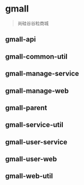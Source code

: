 # gmall
> 尚硅谷谷粒商城
## gmall-api
## gmall-common-util
## gmall-manage-service
## gmall-manage-web
## gmall-parent
## gmall-service-util
## gmall-user-service
## gmall-user-web
## gmall-web-util